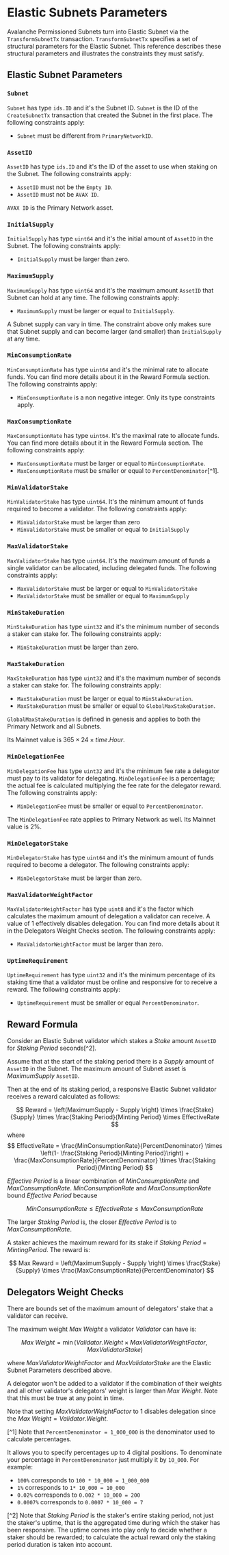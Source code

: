 # Elastic Subnets Parameters

Avalanche Permissioned Subnets turn into Elastic Subnet via the `TransformSubnetTx` transaction.
`TransformSubnetTx` specifies a set of structural parameters for the Elastic Subnet.
This reference describes these structural parameters and illustrates the constraints they must satisfy.

## Elastic Subnet Parameters

### `Subnet`

`Subnet` has type `ids.ID` and it's the Subnet ID.
`Subnet` is the ID of the `CreateSubnetTx` transaction that created the Subnet in the first place. 
The following constraints apply:

* `Subnet` must be different from `PrimaryNetworkID`.

### `AssetID`

`AssetID` has type `ids.ID` and it's the ID of the asset to use when staking on the Subnet.
The following constraints apply:
  
* `AssetID` must not be the `Empty ID`.
* `AssetID` must not be `AVAX ID`.

`AVAX ID` is the Primary Network asset.

### `InitialSupply`

`InitialSupply` has type `uint64` and it's the initial amount of `AssetID` in the Subnet.
The following constraints apply:

* `InitialSupply` must be larger than zero.

### `MaximumSupply`

`MaximumSupply` has type `uint64` and it's the maximum amount `AssetID` that Subnet can hold at any time.
The following constraints apply:

* `MaximumSupply` must be larger or equal to `InitialSupply`.

A Subnet supply can vary in time. The constraint above only makes sure that Subnet
supply and can become larger (and smaller) than `InitialSupply` at any time.

### `MinConsumptionRate`

`MinConsumptionRate` has type `uint64` and it's the minimal rate to allocate funds.
You can find more details about it in the Reward Formula section.
The following constraints apply:

* `MinConsumptionRate` is a non negative integer. Only its type constraints apply.

### `MaxConsumptionRate`

`MaxConsumptionRate` has type `uint64`. It's the maximal rate to allocate funds.
You can find more details about it in the Reward Formula section.
The following constraints apply:

* `MaxConsumptionRate` must be larger or equal to `MinConsumptionRate`.
* `MaxConsumptionRate` must be smaller or equal to `PercentDenominator`[^1].

### `MinValidatorStake`

`MinValidatorStake` has type `uint64`. It's the minimum amount of funds required to become a validator.
The following constraints apply:

* `MinValidatorStake` must be larger than zero
* `MinValidatorStake` must be smaller or equal to `InitialSupply`

### `MaxValidatorStake`

`MaxValidatorStake` has type `uint64`. It's the maximum amount of funds a single
validator can be allocated, including delegated funds.
The following constraints apply:

* `MaxValidatorStake` must be larger or equal to `MinValidatorStake`
* `MaxValidatorStake` must be smaller or equal to `MaximumSupply`

### `MinStakeDuration`

`MinStakeDuration` has type `uint32` and it's the minimum number of seconds a staker can stake for.
The following constraints apply:

* `MinStakeDuration` must be larger than zero.

### `MaxStakeDuration`

`MaxStakeDuration` has type `uint32` and it's the maximum number of seconds a staker can stake for.
The following constraints apply:

* `MaxStakeDuration` must be larger or equal to `MinStakeDuration`.
* `MaxStakeDuration` must be smaller or equal to `GlobalMaxStakeDuration`.

`GlobalMaxStakeDuration` is defined in genesis and applies to both the Primary Network and all Subnets.
<!-- markdownlint-disable MD013 -->
<!-- vale off -->
Its Mainnet value is $365 \times 24 \times time.Hour$.
<!-- vale on -->
<!-- markdownlint-enable MD013 -->
### `MinDelegationFee`

`MinDelegationFee` has type `uint32` and it's the minimum fee rate a delegator
must pay to its validator for delegating. `MinDelegationFee` is a percentage; the
actual fee is calculated multiplying the fee rate for the delegator reward.
The following constraints apply:

* `MinDelegationFee` must be smaller or equal to `PercentDenominator`.

The `MinDelegationFee` rate applies to Primary Network as well. Its Mainnet value is $2\%$.

### `MinDelegatorStake`

`MinDelegatorStake` has type `uint64` and it's the minimum amount of funds required to become a delegator.
The following constraints apply:

* `MinDelegatorStake` must be larger than zero.

### `MaxValidatorWeightFactor`

`MaxValidatorWeightFactor` has type `uint8` and it's the factor which calculates
the maximum amount of delegation a validator can receive. A value of 1
effectively disables delegation. You can find more details about it in the
Delegators Weight Checks section.
The following constraints apply:

* `MaxValidatorWeightFactor` must be larger than zero.

### `UptimeRequirement`

`UptimeRequirement` has type `uint32` and it's the minimum percentage of its
staking time that a validator must be online and responsive for to receive a
reward.
The following constraints apply:

* `UptimeRequirement` must be smaller or equal `PercentDenominator`.

## Reward Formula

Consider an Elastic Subnet validator which stakes a $Stake$ amount `AssetID` for $Staking\:Period$ seconds[^2].

Assume that at the start of the staking period there is a $Supply$ amount of `AssetID` in the Subnet.
The maximum amount of Subnet asset is $MaximumSupply$ `AssetID`.

Then at the end of its staking period, a responsive Elastic Subnet validator
receives a reward calculated as follows:

<!-- markdownlint-disable MD013 -->
<!-- vale off -->
$$
Reward = \left(MaximumSupply - Supply \right) \times \frac{Stake}{Supply} \times \frac{Staking Period}{Minting Period} \times EffectiveRate
$$
where
$$
EffectiveRate = \frac{MinConsumptionRate}{PercentDenominator} \times \left(1- \frac{Staking Period}{Minting Period}\right) + \frac{MaxConsumptionRate}{PercentDenominator} \times \frac{Staking Period}{Minting Period}
$$
<!-- vale on -->
<!-- markdownlint-enable MD013 -->

$Effective\:Period$ is a linear combination of $MinConsumptionRate$ and
$MaxConsumptionRate$.
$MinConsumptionRate$ and $MaxConsumptionRate$ bound $Effective\:Period$ because 

<!-- markdownlint-disable MD013 -->
<!-- vale off -->
$$
MinConsumptionRate \leq EffectiveRate \leq MaxConsumptionRate
$$
<!-- vale on -->
<!-- markdownlint-enable MD013 -->

The larger $Staking\:Period$ is, the closer $Effective\:Period$ is to $MaxConsumptionRate$.

A staker achieves the maximum reward for its stake if $Staking\:Period$ = $Minting Period$.
The reward is:

<!-- markdownlint-disable MD013 -->
<!-- vale off -->
$$
Max Reward = \left(MaximumSupply - Supply \right) \times \frac{Stake}{Supply} \times \frac{MaxConsumptionRate}{PercentDenominator}
$$
<!-- vale on -->
<!-- markdownlint-enable MD013 -->

## Delegators Weight Checks

There are bounds set of the maximum amount of delegators' stake that a validator can receive.

The maximum weight $Max\;Weight$ a validator $Validator$ can have is:

<!-- markdownlint-disable MD013 -->
<!-- vale off -->
$$
    Max\;Weight = \min(Validator.Weight \times MaxValidatorWeightFactor, MaxValidatorStake)
$$
<!-- vale on -->
<!-- markdownlint-enable MD013 -->

where $MaxValidatorWeightFactor$ and $MaxValidatorStake$ are the Elastic Subnet
Parameters described above.

A delegator won't be added to a validator if the combination of their weights
and all other validator's delegators' weight is larger than $Max\;Weight$. Note
that this must be true at any point in time.

<!-- vale off -->
Note that setting $MaxValidatorWeightFactor$ to 1 disables delegation since the $Max\;Weight = Validator.Weight$.
<!-- vale on -->


[^1] Note that `PercentDenominator = 1_000_000` is the denominator used to calculate percentages.

It allows you to specify percentages up to 4 digital positions.
To denominate your percentage in `PercentDenominator` just multiply it by `10_000`.
For example:

* `100%` corresponds to `100 * 10_000 = 1_000_000`
* `1%` corresponds to `1* 10_000 = 10_000`
* `0.02%` corresponds to `0.002 * 10_000 = 200`
* `0.0007%` corresponds to `0.0007 * 10_000 = 7`

[^2] Note that $Staking\:Period$ is the staker's entire staking period, not just the
staker's uptime, that is the aggregated time during which the staker has been
responsive. The uptime comes into play only to decide whether a staker should be
rewarded; to calculate the actual reward only the staking period duration is
taken into account.
